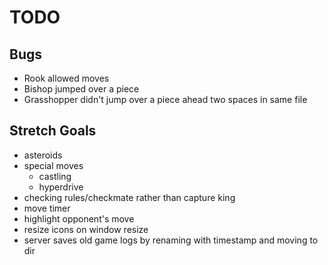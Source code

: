 # TODO

## Bugs
- Rook allowed moves
- Bishop jumped over a piece
- Grasshopper didn't jump over a piece ahead two spaces in same file

## Stretch Goals
- asteroids
- special moves
  - castling
  - hyperdrive
- checking rules/checkmate rather than capture king
- move timer
- highlight opponent's move
- resize icons on window resize
- server saves old game logs by renaming with timestamp and moving to dir
